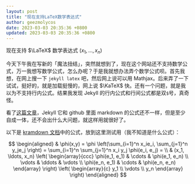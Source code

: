 ```yaml
---
layout: post
title: "现在支持LaTeX数学表达式"
author: geezmolycos
date: 2023-03-03 20:35:36 +0800
updated: 2023-03-03 20:35:36 +0800
---
```


现在支持 $\LaTeX$ 数学表达式 $(x_1, \ldots, x_n)$

<!-- more -->

今天下午我在写新的「魔法扭结」，突然就想到了，现在这个网站还不支持数学公式，万一我想写数学公式，怎么办呢？于是我就想办法弄个数学公式呗。首先我想，在网上搜一下 `jekyll latex` 吧，然后网上说可以用 Mathjax。后来弄了一下试试，挺好的，就是加载挺慢的，网上说 $\KaTeX$ 快。还有一个问题，就是我以为不支持行内公式。结果我发现 Jekyll 的行内公式和行间公式都是双`$`号，真奇怪。

看了[这篇文章](https://nschloe.github.io/2022/05/20/math-on-github.html)，Jekyll 它和 github 里面 markdown 的公式还不一样，但是至少自成一体，还不会出什么大问题，就这样用就很好了。

以下是 [kramdown 文档](https://kramdown.gettalong.org/syntax.html#math-blocks)中的公式，放到这里测试用（我不知道是什么公式）：

$$
\begin{aligned}
  & \phi(x,y) = \phi \left(\sum_{i=1}^n x_ie_i, \sum_{j=1}^n y_je_j \right)
  = \sum_{i=1}^n \sum_{j=1}^n x_i y_j \phi(e_i, e_j) = \\
  & (x_1, \ldots, x_n) \left( \begin{array}{ccc}
      \phi(e_1, e_1) & \cdots & \phi(e_1, e_n) \\
      \vdots & \ddots & \vdots \\
      \phi(e_n, e_1) & \cdots & \phi(e_n, e_n)
    \end{array} \right)
  \left( \begin{array}{c}
      y_1 \\
      \vdots \\
      y_n
    \end{array} \right)
\end{aligned}
$$
